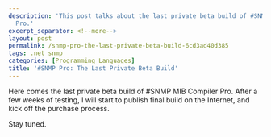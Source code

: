 ```yaml
---
description: 'This post talks about the last private beta build of #SNMP MIB Compiler
  Pro.'
excerpt_separator: <!--more-->
layout: post
permalink: /snmp-pro-the-last-private-beta-build-6cd3ad40d385
tags: .net snmp
categories: [Programming Languages]
title: '#SNMP Pro: The Last Private Beta Build'
---
```

Here comes the last private beta build of #SNMP MIB Compiler Pro. After a few weeks of testing, I will start to publish final build on the Internet, and kick off the purchase process.

Stay tuned.
<!--more-->